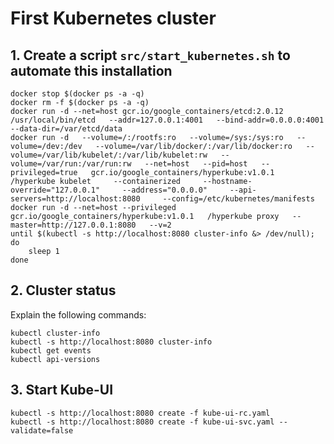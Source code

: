 # First Kubernetes cluster

## 1. Create a script `src/start_kubernetes.sh` to automate this installation

```
docker stop $(docker ps -a -q)
docker rm -f $(docker ps -a -q)
docker run -d --net=host gcr.io/google_containers/etcd:2.0.12   /usr/local/bin/etcd   --addr=127.0.0.1:4001   --bind-addr=0.0.0.0:4001   --data-dir=/var/etcd/data
docker run -d   --volume=/:/rootfs:ro   --volume=/sys:/sys:ro   --volume=/dev:/dev   --volume=/var/lib/docker/:/var/lib/docker:ro   --volume=/var/lib/kubelet/:/var/lib/kubelet:rw   --volume=/var/run:/var/run:rw   --net=host   --pid=host   --privileged=true   gcr.io/google_containers/hyperkube:v1.0.1     /hyperkube kubelet     --containerized     --hostname-override="127.0.0.1"     --address="0.0.0.0"     --api-servers=http://localhost:8080     --config=/etc/kubernetes/manifests
docker run -d --net=host --privileged gcr.io/google_containers/hyperkube:v1.0.1   /hyperkube proxy   --master=http://127.0.0.1:8080   --v=2
until $(kubectl -s http://localhost:8080 cluster-info &> /dev/null); do
    sleep 1
done
```

## 2. Cluster status

Explain the following commands:

```
kubectl cluster-info
kubectl -s http://localhost:8080 cluster-info
kubectl get events
kubectl api-versions
```

## 3. Start Kube-UI

```
kubectl -s http://localhost:8080 create -f kube-ui-rc.yaml
kubectl -s http://localhost:8080 create -f kube-ui-svc.yaml --validate=false
```
